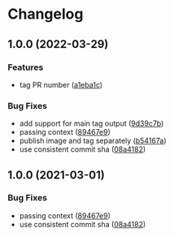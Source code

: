 # Changelog

## 1.0.0 (2022-03-29)


### Features

* tag PR number ([a1eba1c](https://www.github.com/mikian/docker-meta-action/commit/a1eba1c852a841f2825da1b83f29465b123479a5))


### Bug Fixes

* add support for main tag output ([9d39c7b](https://www.github.com/mikian/docker-meta-action/commit/9d39c7b656c4cff8bf5960f831cd449e62ff4b21))
* passing context ([89467e9](https://www.github.com/mikian/docker-meta-action/commit/89467e9a13a6def09cc158b58276ead636627fe2))
* publish image and tag separately ([b54167a](https://www.github.com/mikian/docker-meta-action/commit/b54167a7fadeeca16eeb15f9d84c454728a49936))
* use consistent commit sha ([08a4182](https://www.github.com/mikian/docker-meta-action/commit/08a418268b989b949c2fc67a798675cb0cf48d46))

## 1.0.0 (2021-03-01)


### Bug Fixes

* passing context ([89467e9](https://www.github.com/itsmycargo/docker-meta-action/commit/89467e9a13a6def09cc158b58276ead636627fe2))
* use consistent commit sha ([08a4182](https://www.github.com/itsmycargo/docker-meta-action/commit/08a418268b989b949c2fc67a798675cb0cf48d46))
